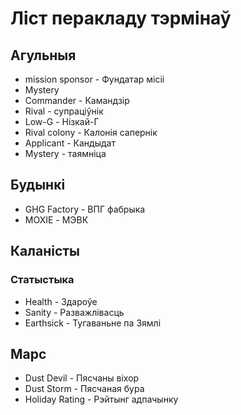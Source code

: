 # Ліст перакладу тэрмінаў

## Агульныя
- mission sponsor - Фундатар місіі
- Mystery
- Commander - Камандзір
- Rival - супраціўнік
- Low-G - Нізкай-Г
- Rival colony - Калонія сапернік
- Applicant - Кандыдат
- Mystery - таямніца


## Будынкі
- GHG Factory - ВПГ фабрыка
- MOXIE - МЭВК

## Каланісты
### Статыстыка
- Health - Здароўе
- Sanity - Разважлівасць
- Earthsick - Тугаваньне па Зямлі

## Марс
- Dust Devil - Пясчаны віхор
- Dust Storm - Пясчаная бура
- Holiday Rating - Рэйтынг адпачынку
